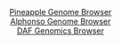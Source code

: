 <div id="Pineapple_Genome_Browser" align="center">
  <a href="https://igv.org/app/?sessionURL=blob:zZJfa9swFMW_i6BlA8e2_Lc2hJGk6dam69ZmjreWYhRZdtTIkivJSdOQ7z4tbOxlheZhY6AH6XKle87RbwtWRCoqOEiBZ8PQhhBYQC3EeoqalpEr1BAF0goxRSwgSUUk4ZiAdAsqpDTKbi7NzYXWrUodh.q21yBeC1v5NmrQs.BorWwsGmckGENzIZEWUjlDiVbCofWqtyZz1La2me3boVMijRzE2oXgSjgt4XWxNu8Vv0pFTbhoSNF0TNO9gMLoMRpLu0LvBvl0gDFRakI252V_MDkfzPxxdvs.Gt1mnz7kWZQfT2nNke4k6T9P82SsPsKrKa9wc_qlGz0OvXw0OZH1kX96PH5qqSSqD2N4EoSBG_smGMpL8vQ_eTaLHuj7rMyW42AcTi5K2OZ83jyg2eWRN7xgsyPvDL_gfWcBJnBnWAB4IeMUupbvRlboRb0fW3hiuW5iEpKCgvTu3gJaIrw07XdboDetIQYo8tjt4bGAkCWRIO0lrhvDJPHCIA7cJIE7aws6yf5evGfZTRK73sDzoqKiTBucy0LxVtmIc3uFK7t.PjBPvL7scoyq01nMyhm.bpbLQFxrkfnBH7MMjH8zev.FxuhrFP0T8l4jxNbzQ3ET0yoaLj.fj_zJ10ZNbh8SzDaRIS25.jZ4MaDDwqmEbJA2_aZijj95WyFJEdemsKKKzimjepObHMUapNDzDbYACyYMh0DW8zeu5VowdN_.xtPf3e..Aw--">Pineapple Genome Browser</a>
</div>
<div id="Alphonso_Genome_Browser" align="center">
  <a href="https://igv.org/app/?sessionURL=blob:zZNRb5swFIX_i6VWm0TAQICAFE3QNW2XNqvKkmypKuSAIW6NTWwHmkT57_OqTXtZpeZh0yQ_2Fe27znHn_egxUISzkAEHNP2TNsGBpAr3qWobiieoBpLEJWISmwAgUssMMsxiPagRFKh6d21PrlSqpGRZRHV9GrEKm5K10Q12nGGOmnmvLbOOKVoyQVSXEgrEajlFqnaXoeXqGlM3ds1PatAClmINivOJLcazKqs0_dlv0pZhRmvcVZvqCIvAjKtR2sszBJ9iOdpnOdYyjHeXhXDeHwVz9zz6eLCP1tMP1_Op_78NCUVQ2oj8NDbcddzT5zR.kvj97e7cdD5E5E_Xs8WF_GJ._H0_LkhAsuhHdiDvteHfl9HQ1iBn_8n13qQI53TgTNzkrjtbulogi5PnEScrZ.fzhc7e_vtFecHA1CebzQLIF.JILKh4ULf8By_92NqDwwIQ52P4ARE9w8GUALlT3r7_R6obaOJARKvNy_wGICLAgsQ9UIIAzsMHa8f9GEY2gdjDzaC_r1wR9O7MIBO7Dh.VhKqNM5FJlkjTcSY2ealWe2OTDOFIk5auA5Gieiub2LU3qaDidN9KgavUqRbvzygNvoWRf.Eu7cIMdXyWNi8tNB_zE3KcPL16XHrJSxdQ1oENys7vfpjQJ62e1w4JRc1Unq_rujlT95aJAhiShdaIsmSUKK2c50j70BkO67GFuSccs0hENXyHTSgYXvw_W883cPD4Ts-">Alphonso Genome Browser</a>
</div>


<div id="DAF_Genomics_Browser" align="center">
  <a href="https://ink-blot.github.io/?sessionURL=blob:tZFra9swFIb_i6D95Kt8qw1huGvThpYOkrgZLSWcyXLsVhdXkpd2If99wm0ZbJQx6EASEufyvjrPDn2nSndSoAJhL0y8MEQO0q3cLoD3jF4BpxoVDTBNHaRoQxUVhKJihxrQBqr5pa1sjel14fs1NO6GCsk7oj0dedC7Wg6mpTbVxR5w.CEFbLVHJLfJBnxgfSuFlj4QQrV2A7.nYrPegj3eYuuxJV3zgZluVF1bE9ZY7TVg3Xaipk9_MfIflO3qPpWrRTnWX9DnWT0pL2bldXRa3Zyln2.qL.erKl0dLrqNADMoOlkOi9kylFN2P0_vRZtdYmiT47NlrzcH0cnh6VPfKaonYRYexQnOLYu9g5gkg0WASKvCIoydDB85OI7d12uUpHYGSnaouL1zkFFAHmz67Q6Z596CQpo.DiMzB0lVU4UKNw.CLMxznMRZHOR5uHd2aFDsg0lOq3meBbjEOPW.Abf6TcfG8VmhP4MfhfG3znb_KyYWx_2QzL7y_PiEsPPrR6k1yQ_wFMfNwzugHPTuxxqpOBgbenm.YgFm9TgV5heXaH.3_wk-">DAF Genomics Browser</a>
</div>
